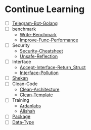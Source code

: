 # Continue Learning

- [ ] [Telegram-Bot-Golang](https://blog.devgenius.io/how-to-create-a-telegram-bot-in-golang-d30ce8b1bd58)
- [ ] benchmark
  - [Write-Benchmark](https://dave.cheney.net/2013/06/30/how-to-write-benchmarks-in-go) 
  - [Improve-Func-Performance](https://blog.logrocket.com/benchmarking-golang-improve-function-performance/)
- [ ] Security
  - [Security-Cheatsheet](https://snyk.io/blog/go-security-cheatsheet-for-go-developers/)
  - [Unsafe-Reflection](https://owasp.org/www-community/vulnerabilities/Unsafe_use_of_Reflection) 
- [ ] Interface
  - [Accept-Interface-Return_Struct](https://bryanftan.medium.com/accept-interfaces-return-structs-in-go-d4cab29a301b)
  - [Interface-Pollution](https://rakyll.org/interface-pollution/)
- [ ] [Shekan](https://virgool.io/@sina632/%D9%BE%DB%8C%D8%A7%D8%AF%D9%87-%D8%B3%D8%A7%D8%B2%DB%8C-%D9%BE%D8%B1%D9%88%DA%A9%D8%B3%DB%8C-goshkan-%D9%85%D8%B4%D8%A7%D8%A8%D9%87-%D8%B3%D8%A7%DB%8C%D8%AA-%D8%B4%DA%A9%D9%86-%D9%86%D9%88%D8%B4%D8%AA%D9%87-%D8%B4%D8%AF%D9%87-%D8%A8%D8%A7-%DA%AF%D9%88%D9%84%D9%86%DA%AF-qbpyyzsyfzoq)
- [ ] Clean-Code
  - [Clean-Architecture](https://blog.cleancoder.com/uncle-bob/2012/08/13/the-clean-architecture.html)
  - [Clean-Template](https://github.com/evrone/go-clean-template)
- [ ] Training
  - [Ardanlabs](https://github.com/ardanlabs/gotraining/tree/fc453becbbf0ef6ff8c658667dd09e5faf9d818f/topics/go)
  - [Alishah](https://github.com/mrAlishah/golangTraining)
- [ ] [Package](https://talk.gocasts.ir/t/topic/241?u=hasan)
- [ ] [Data-Type](https://thenewstack.io/understanding-golang-type-system/)
